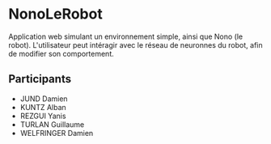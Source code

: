 # NonoLeRobot

Application web simulant un environnement simple, ainsi que Nono (le robot).
L'utilisateur peut intéragir avec le réseau de neuronnes du robot, afin de modifier son comportement.

## Participants
- JUND Damien
- KUNTZ Alban
- REZGUI Yanis
- TURLAN Guillaume
- WELFRINGER Damien
